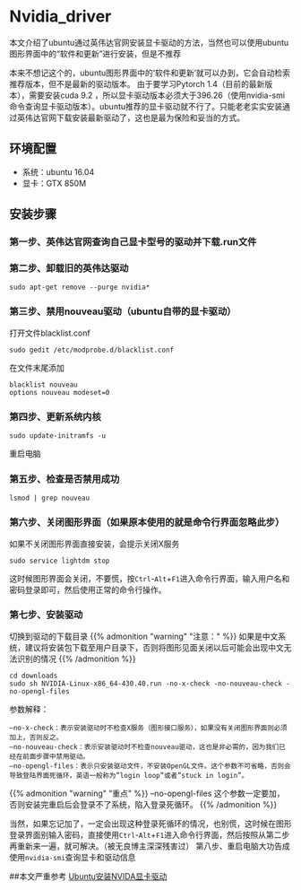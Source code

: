 # Nvidia_driver

本文介绍了ubuntu通过英伟达官网安装显卡驱动的方法，当然也可以使用ubuntu图形界面中的“软件和更新”进行安装，但是不推荐
<!--more-->

本来不想记这个的，ubuntu图形界面中的‘软件和更新’就可以办到，它会自动检索推荐版本，但不是最新的驱动版本。
由于要学习Pytorch 1.4（目前的最新版本），需要安装cuda 9.2 ，所以显卡驱动版本必须大于396.26（使用nvidia-smi命令查询显卡驱动版本）。ubuntu推荐的显卡驱动就不行了。只能老老实实安装通过英伟达官网下载安装最新驱动了，这也是最为保险和妥当的方式。
## 环境配置
* 系统：ubuntu 16.04
* 显卡：GTX 850M
## 安装步骤
### 第一步、英伟达官网查询自己显卡型号的驱动并下载.run文件
### 第二步、卸载旧的英伟达驱动
~~~shell
sudo apt-get remove --purge nvidia*
~~~
### 第三步、禁用nouveau驱动（ubuntu自带的显卡驱动）
打开文件blacklist.conf
~~~shell
sudo gedit /etc/modprobe.d/blacklist.conf
~~~
在文件末尾添加
~~~shell
blacklist nouveau
options nouveau modeset=0
~~~
### 第四步、更新系统内核
~~~shell
sudo update-initramfs -u
~~~
重启电脑
### 第五步、检查是否禁用成功
~~~shell
lsmod | grep nouveau
~~~
### 第六步、关闭图形界面（如果原本使用的就是命令行界面忽略此步）
如果不关闭图形界面直接安装，会提示关闭X服务
~~~shell
sudo service lightdm stop
~~~
这时候图形界面会关闭，不要慌，按`Ctrl`-`Alt`+`F1`进入命令行界面，输入用户名和密码登录即可，然后使用正常的命令行操作。
### 第七步、安装驱动
切换到驱动的下载目录
{{% admonition "warning" "注意：" %}}
如果是中文系统，建议将安装包下载至用户目录下，否则将图形见面关闭以后可能会出现中文无法识别的情况
{{% /admonition %}}

~~~shell
cd downloads
sudo sh NVIDIA-Linux-x86_64-430.40.run -no-x-check -no-nouveau-check -no-opengl-files
~~~
参数解释：
~~~
–no-x-check：表示安装驱动时不检查X服务（图形接口服务），如果没有关闭图形界面则必须加上，否则反之。
–no-nouveau-check：表示安装驱动时不检查nouveau驱动，这也是非必需的，因为我们已经在前面步骤中禁用驱动。
–no-opengl-files：表示只安装驱动文件，不安装OpenGL文件。这个参数不可省略，否则会导致登陆界面死循环，英语一般称为”login loop”或者”stuck in login”。 
~~~
{{% admonition "warning" "重点" %}}
–no-opengl-files 这个参数一定要加，否则安装完重启后会登录不了系统，陷入登录死循环。
{{% /admonition %}}

当然，如果忘记加了，一定会出现这种登录死循环的情况，也别慌，这时候在图形登录界面别输入密码，直接使用`Ctrl`-`Alt`+`F1`进入命令行界面，然后按照从第二步再重新来一遍，就可解决。（被无良博主深深残害过）
第八步、重启电脑大功告成
使用`nvidia-smi`查询显卡和驱动信息

##本文严重参考
[Ubuntu安装NVIDA显卡驱动](https://www.cnblogs.com/luofeel/p/8654964.html)


